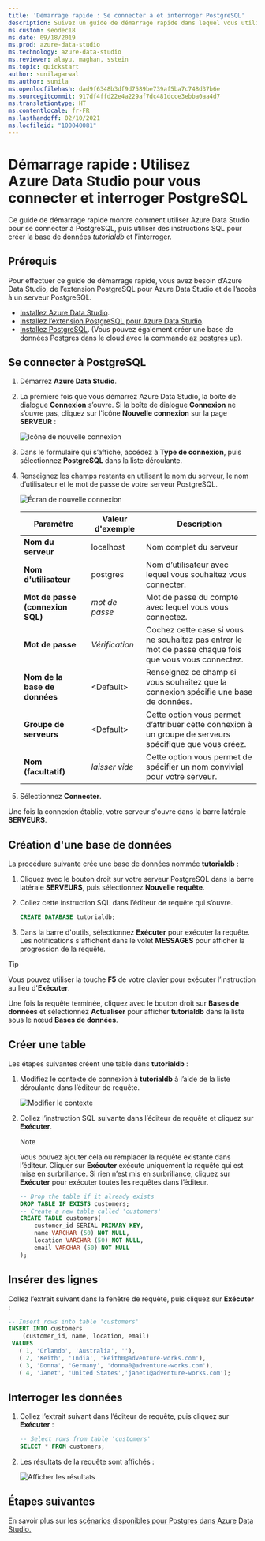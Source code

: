 ```yaml
---
title: 'Démarrage rapide : Se connecter à et interroger PostgreSQL'
description: Suivez un guide de démarrage rapide dans lequel vous utiliserez Azure Data Studio pour vous connecter à PostgreSQL, puis utiliserez des instructions SQL pour créer et interroger une base de données.
ms.custom: seodec18
ms.date: 09/18/2019
ms.prod: azure-data-studio
ms.technology: azure-data-studio
ms.reviewer: alayu, maghan, sstein
ms.topic: quickstart
author: sunilagarwal
ms.author: sunila
ms.openlocfilehash: dad9f6348b3df9d7589be739af5ba7c748d37b6e
ms.sourcegitcommit: 917df4ffd22e4a229af7dc481dcce3ebba0aa4d7
ms.translationtype: HT
ms.contentlocale: fr-FR
ms.lasthandoff: 02/10/2021
ms.locfileid: "100040081"
---
```

# <a name="quickstart-use-azure-data-studio-to-connect-and-query-postgresql"></a>Démarrage rapide : Utilisez Azure Data Studio pour vous connecter et interroger PostgreSQL

Ce guide de démarrage rapide montre comment utiliser Azure Data Studio pour se connecter à PostgreSQL, puis utiliser des instructions SQL pour créer la base de données *tutorialdb* et l’interroger.

## <a name="prerequisites"></a>Prérequis

Pour effectuer ce guide de démarrage rapide, vous avez besoin d’Azure Data Studio, de l’extension PostgreSQL pour Azure Data Studio et de l’accès à un serveur PostgreSQL.

- [Installez Azure Data Studio](./download-azure-data-studio.md).
- [Installez l’extension PostgreSQL pour Azure Data Studio](./extensions/postgres-extension.md).
- [Installez PostgreSQL](https://www.postgresql.org/download/). (Vous pouvez également créer une base de données Postgres dans le cloud avec la commande [az postgres up](/azure/postgresql/quickstart-create-server-up-azure-cli)). 

## <a name="connect-to-postgresql"></a>Se connecter à PostgreSQL

1. Démarrez **Azure Data Studio**.

2. La première fois que vous démarrez Azure Data Studio, la boîte de dialogue **Connexion** s’ouvre. Si la boîte de dialogue **Connexion** ne s’ouvre pas, cliquez sur l'icône **Nouvelle connexion** sur la page **SERVEUR** :

   ![Icône de nouvelle connexion](media/quickstart-postgresql/new-connection-icon.png)

3. Dans le formulaire qui s’affiche, accédez à **Type de connexion**, puis sélectionnez **PostgreSQL** dans la liste déroulante.


4. Renseignez les champs restants en utilisant le nom du serveur, le nom d’utilisateur et le mot de passe de votre serveur PostgreSQL. 

   ![Écran de nouvelle connexion](media/quickstart-postgresql/new-connection-screen.png)  

   | Paramètre       | Valeur d'exemple | Description |
   | ------------ | ------------------ | ------------------------------------------------- | 
   | **Nom du serveur** | localhost | Nom complet du serveur |
   | **Nom d'utilisateur** | postgres | Nom d’utilisateur avec lequel vous souhaitez vous connecter. |
   | **Mot de passe (connexion SQL)** | *mot de passe* | Mot de passe du compte avec lequel vous vous connectez. |
   | **Mot de passe** | *Vérification* | Cochez cette case si vous ne souhaitez pas entrer le mot de passe chaque fois que vous vous connectez. |
   | **Nom de la base de données** | \<Default\> | Renseignez ce champ si vous souhaitez que la connexion spécifie une base de données. |
   | **Groupe de serveurs** | \<Default\> | Cette option vous permet d’attribuer cette connexion à un groupe de serveurs spécifique que vous créez. | 
   | **Nom (facultatif)** | *laisser vide* | Cette option vous permet de spécifier un nom convivial pour votre serveur. | 

5. Sélectionnez **Connecter**. 

Une fois la connexion établie, votre serveur s'ouvre dans la barre latérale **SERVEURS**.


## <a name="create-a-database"></a>Création d'une base de données

La procédure suivante crée une base de données nommée **tutorialdb** :

1. Cliquez avec le bouton droit sur votre serveur PostgreSQL dans la barre latérale **SERVEURS**, puis sélectionnez **Nouvelle requête**.

2. Collez cette instruction SQL dans l’éditeur de requête qui s’ouvre.

   ```sql
   CREATE DATABASE tutorialdb;
   ```

3. Dans la barre d'outils, sélectionnez **Exécuter** pour exécuter la requête. Les notifications s'affichent dans le volet **MESSAGES** pour afficher la progression de la requête.

>[!TIP]
> Vous pouvez utiliser la touche **F5** de votre clavier pour exécuter l’instruction au lieu d'**Exécuter**.

Une fois la requête terminée, cliquez avec le bouton droit sur **Bases de données** et sélectionnez **Actualiser** pour afficher **tutorialdb** dans la liste sous le nœud **Bases de données**.


## <a name="create-a-table"></a>Créer une table

 Les étapes suivantes créent une table dans **tutorialdb** :

1. Modifiez le contexte de connexion à **tutorialdb** à l’aide de la liste déroulante dans l’éditeur de requête. 

   ![Modifier le contexte](media/quickstart-postgresql/change-context.png)

2. Collez l’instruction SQL suivante dans l’éditeur de requête et cliquez sur **Exécuter**. 

   > [!NOTE]
   > Vous pouvez ajouter cela ou remplacer la requête existante dans l’éditeur. Cliquer sur **Exécuter** exécute uniquement la requête qui est mise en surbrillance. Si rien n’est mis en surbrillance, cliquez sur **Exécuter** pour exécuter toutes les requêtes dans l’éditeur.

   ```sql
   -- Drop the table if it already exists
   DROP TABLE IF EXISTS customers;
   -- Create a new table called 'customers'
   CREATE TABLE customers(
       customer_id SERIAL PRIMARY KEY,
       name VARCHAR (50) NOT NULL,
       location VARCHAR (50) NOT NULL,
       email VARCHAR (50) NOT NULL
   );
   ```

## <a name="insert-rows"></a>Insérer des lignes

Collez l’extrait suivant dans la fenêtre de requête, puis cliquez sur **Exécuter** :

   ```sql
   -- Insert rows into table 'customers'
   INSERT INTO customers
       (customer_id, name, location, email)
    VALUES
      ( 1, 'Orlando', 'Australia', ''),
      ( 2, 'Keith', 'India', 'keith0@adventure-works.com'),
      ( 3, 'Donna', 'Germany', 'donna0@adventure-works.com'),
      ( 4, 'Janet', 'United States','janet1@adventure-works.com');
   ```

## <a name="query-the-data"></a>Interroger les données

1. Collez l’extrait suivant dans l’éditeur de requête, puis cliquez sur **Exécuter** :
   
   ```sql
   -- Select rows from table 'customers'
   SELECT * FROM customers; 
   ```

2. Les résultats de la requête sont affichés :

   ![Afficher les résultats](media/quickstart-postgresql/view-results.png)

## <a name="next-steps"></a>Étapes suivantes

En savoir plus sur les [scénarios disponibles pour Postgres dans Azure Data Studio.](./extensions/postgres-extension.md)